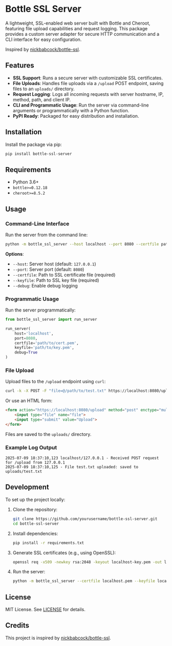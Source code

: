 # Bottle SSL Server

A lightweight, SSL-enabled web server built with Bottle and Cheroot, featuring file upload capabilities and request logging. This package provides a custom server adapter for secure HTTP communication and a CLI interface for easy configuration.

Inspired by [nickbabcock/bottle-ssl](https://github.com/nickbabcock/bottle-ssl).

## Features

- **SSL Support**: Runs a secure server with customizable SSL certificates.
- **File Uploads**: Handles file uploads via a `/upload` POST endpoint, saving files to an `uploads/` directory.
- **Request Logging**: Logs all incoming requests with server hostname, IP, method, path, and client IP.
- **CLI and Programmatic Usage**: Run the server via command-line arguments or programmatically with a Python function.
- **PyPI Ready**: Packaged for easy distribution and installation.

## Installation

Install the package via pip:

```bash
pip install bottle-ssl-server
```

## Requirements

- Python 3.6+
- `bottle>=0.12.18`
- `cheroot>=8.5.2`

## Usage

### Command-Line Interface

Run the server from the command line:

```bash
python -m bottle_ssl_server --host localhost --port 8080 --certfile path/to/cert.pem --keyfile path/to/key.pem --debug
```

**Options**:

- `--host`: Server host (default: `127.0.0.1`)
- `--port`: Server port (default: `8080`)
- `--certfile`: Path to SSL certificate file (required)
- `--keyfile`: Path to SSL key file (required)
- `--debug`: Enable debug logging

### Programmatic Usage

Run the server programmatically:

```python
from bottle_ssl_server import run_server

run_server(
    host='localhost',
    port=8080,
    certfile='path/to/cert.pem',
    keyfile='path/to/key.pem',
    debug=True
)
```

### File Upload

Upload files to the `/upload` endpoint using `curl`:

```bash
curl -k -X POST -F "file=@/path/to/test.txt" https://localhost:8080/upload
```

Or use an HTML form:

```html
<form action="https://localhost:8080/upload" method="post" enctype="multipart/form-data">
    <input type="file" name="file">
    <input type="submit" value="Upload">
</form>
```

Files are saved to the `uploads/` directory.

### Example Log Output

```
2025-07-09 18:37:10,123 localhost/127.0.0.1 - Received POST request for /upload from 127.0.0.1
2025-07-09 18:37:10,125 - File test.txt uploaded: saved to uploads/test.txt
```

## Development

To set up the project locally:

1. Clone the repository:

   ```bash
   git clone https://github.com/yourusername/bottle-ssl-server.git
   cd bottle-ssl-server
   ```

2. Install dependencies:

   ```bash
   pip install -r requirements.txt
   ```

3. Generate SSL certificates (e.g., using OpenSSL):

   ```bash
   openssl req -x509 -newkey rsa:2048 -keyout localhost-key.pem -out localhost.pem -days 365 -nodes
   ```

4. Run the server:

   ```bash
   python -m bottle_ssl_server --certfile localhost.pem --keyfile localhost-key.pem
   ```

## License

MIT License. See [LICENSE](LICENSE) for details.

## Credits

This project is inspired by [nickbabcock/bottle-ssl](https://github.com/nickbabcock/bottle-ssl).
